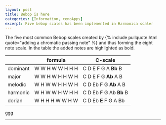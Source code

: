 ```yaml
---
layout: post
title: Bebop is here
categories: [Information, cenoApps]
excerpt: Five bebop scales has been implemented in Harmonica scaler
---
```


The five most common Bebop scales created by {% include pullquote.html quote="adding a chromatic passing note" %}
and thus forming the eight note scale. In the table the added notes are highlighted as bold.

|                | formula          | C-scale                 |
| -------------- | -----------------| ----------------------- |
| dominant       | W W H W W H H H  |  C D E F G A **Bb** B   |
| major          | W W H W H H W H  |  C D E F G **Ab** A B   |
| melodic        | W H W W H H W H  |  C D Eb F G **Ab** A B  |
| harmonic       | W H W W H W H H  |  C D Eb F G Ab **Bb** B |
| dorian         | W H H H W W H W  |  C D Eb **E** F G A Bb  |


ggg

  
  
---------------------------------------

